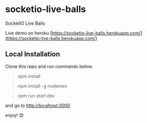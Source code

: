# socketio-live-balls
SocketIO Live Balls

Live demo on heroku
[https://socketio-live-balls.herokuapp.com/](https://socketio-live-balls.herokuapp.com/)

## Local Installation
Clone this repo and run commands below.

> npm install

> npm install -g nodemon

> npm run start:dev

and go to [http://localhost:3000](http://localhost:3000)

enjoy! :heart_eyes:
